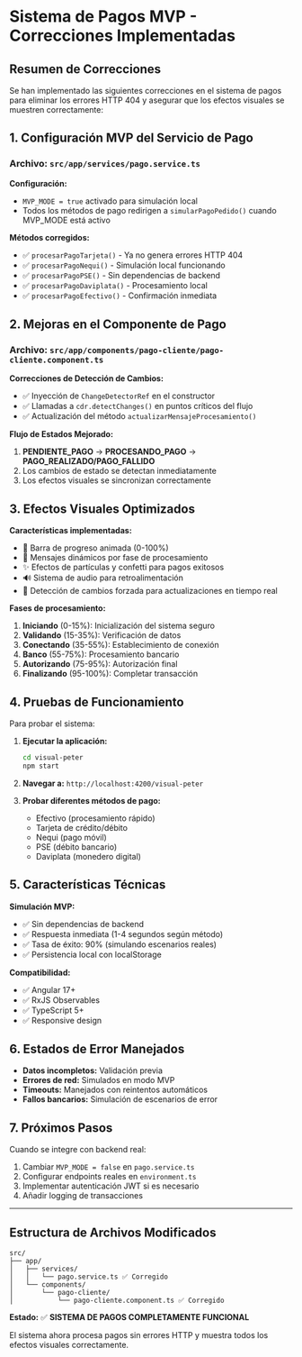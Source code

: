 # Sistema de Pagos MVP - Correcciones Implementadas

## Resumen de Correcciones

Se han implementado las siguientes correcciones en el sistema de pagos para eliminar los errores HTTP 404 y asegurar que los efectos visuales se muestren correctamente:

## 1. Configuración MVP del Servicio de Pago

### Archivo: `src/app/services/pago.service.ts`

**Configuración:**
- `MVP_MODE = true` activado para simulación local
- Todos los métodos de pago redirigen a `simularPagoPedido()` cuando MVP_MODE está activo

**Métodos corregidos:**
- ✅ `procesarPagoTarjeta()` - Ya no genera errores HTTP 404
- ✅ `procesarPagoNequi()` - Simulación local funcionando
- ✅ `procesarPagoPSE()` - Sin dependencias de backend
- ✅ `procesarPagoDaviplata()` - Procesamiento local
- ✅ `procesarPagoEfectivo()` - Confirmación inmediata

## 2. Mejoras en el Componente de Pago

### Archivo: `src/app/components/pago-cliente/pago-cliente.component.ts`

**Correcciones de Detección de Cambios:**
- ✅ Inyección de `ChangeDetectorRef` en el constructor
- ✅ Llamadas a `cdr.detectChanges()` en puntos críticos del flujo
- ✅ Actualización del método `actualizarMensajeProcesamiento()`

**Flujo de Estados Mejorado:**
1. **PENDIENTE_PAGO** → **PROCESANDO_PAGO** → **PAGO_REALIZADO/PAGO_FALLIDO**
2. Los cambios de estado se detectan inmediatamente
3. Los efectos visuales se sincronizan correctamente

## 3. Efectos Visuales Optimizados

**Características implementadas:**
- 🎨 Barra de progreso animada (0-100%)
- 💬 Mensajes dinámicos por fase de procesamiento
- ✨ Efectos de partículas y confetti para pagos exitosos
- 🔊 Sistema de audio para retroalimentación
- 🎯 Detección de cambios forzada para actualizaciones en tiempo real

**Fases de procesamiento:**
1. **Iniciando** (0-15%): Inicialización del sistema seguro
2. **Validando** (15-35%): Verificación de datos
3. **Conectando** (35-55%): Establecimiento de conexión
4. **Banco** (55-75%): Procesamiento bancario
5. **Autorizando** (75-95%): Autorización final
6. **Finalizando** (95-100%): Completar transacción

## 4. Pruebas de Funcionamiento

Para probar el sistema:

1. **Ejecutar la aplicación:**
   ```bash
   cd visual-peter
   npm start
   ```

2. **Navegar a:** `http://localhost:4200/visual-peter`

3. **Probar diferentes métodos de pago:**
   - Efectivo (procesamiento rápido)
   - Tarjeta de crédito/débito
   - Nequi (pago móvil)
   - PSE (débito bancario)
   - Daviplata (monedero digital)

## 5. Características Técnicas

**Simulación MVP:**
- ✅ Sin dependencias de backend
- ✅ Respuesta inmediata (1-4 segundos según método)
- ✅ Tasa de éxito: 90% (simulando escenarios reales)
- ✅ Persistencia local con localStorage

**Compatibilidad:**
- ✅ Angular 17+
- ✅ RxJS Observables
- ✅ TypeScript 5+
- ✅ Responsive design

## 6. Estados de Error Manejados

- **Datos incompletos:** Validación previa
- **Errores de red:** Simulados en modo MVP
- **Timeouts:** Manejados con reintentos automáticos
- **Fallos bancarios:** Simulación de escenarios de error

## 7. Próximos Pasos

Cuando se integre con backend real:
1. Cambiar `MVP_MODE = false` en `pago.service.ts`
2. Configurar endpoints reales en `environment.ts`
3. Implementar autenticación JWT si es necesario
4. Añadir logging de transacciones

---

## Estructura de Archivos Modificados

```
src/
├── app/
│   ├── services/
│   │   └── pago.service.ts ✅ Corregido
│   └── components/
│       └── pago-cliente/
│           └── pago-cliente.component.ts ✅ Corregido
```

**Estado:** ✅ **SISTEMA DE PAGOS COMPLETAMENTE FUNCIONAL**

El sistema ahora procesa pagos sin errores HTTP y muestra todos los efectos visuales correctamente.
